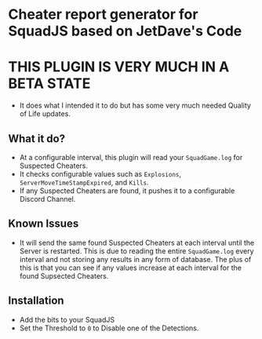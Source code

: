 # Cheater report generator for SquadJS based on JetDave's Code

# THIS PLUGIN IS VERY MUCH IN A BETA STATE
- It does what I intended it to do but has some very much needed Quality of Life updates.

## What it do?
- At a configurable interval, this plugin will read your `SquadGame.log` for Suspected Cheaters.
- It checks configurable values such as `Explosions`, `ServerMoveTimeStampExpired`, and `Kills`.
- If any Suspected Cheaters are found, it pushes it to a configurable Discord Channel.

## Known Issues
- It will send the same found Suspected Cheaters at each interval until the Server is restarted. This is due to reading the entire `SquadGame.log` every interval and not storing any results in any form of database. The plus of this is that you can see if any values increase at each interval for the found Supsected Cheaters.

## Installation
- Add the bits to your SquadJS
- Set the Threshold to `0` to Disable one of the Detections.